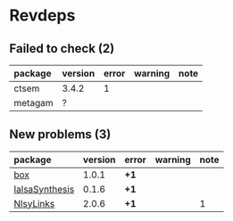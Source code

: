 # Revdeps

## Failed to check (2)

|package |version |error |warning |note |
|:-------|:-------|:-----|:-------|:----|
|ctsem   |3.4.2   |1     |        |     |
|metagam |?       |      |        |     |

## New problems (3)

|package                                      |version |error  |warning |note |
|:--------------------------------------------|:-------|:------|:-------|:----|
|[box](problems.md#box)                       |1.0.1   |__+1__ |        |     |
|[IalsaSynthesis](problems.md#ialsasynthesis) |0.1.6   |__+1__ |        |     |
|[NlsyLinks](problems.md#nlsylinks)           |2.0.6   |__+1__ |        |1    |

